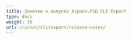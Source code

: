 ```yaml
---
title: Заметки о выпуске Aspose.PSD CLI Export
type: docs
weight: 30
url: /ru/net/cli/export/release-notes/
---
```

